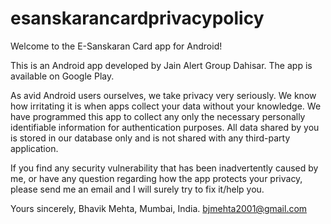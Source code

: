 # esanskarancardprivacypolicy

Welcome to the E-Sanskaran Card app for Android!

This is an Android app developed by Jain Alert Group Dahisar. The app is available on Google Play.

As avid Android users ourselves, we take privacy very seriously. We know how irritating it is when apps collect your data without your knowledge. We have programmed this app to collect any only the necessary personally identifiable information for authentication purposes. All data shared by you is stored in our database only and is not shared with any third-party application.

If you find any security vulnerability that has been inadvertently caused by me, or have any question regarding how the app protects your privacy, please send me an email and I will surely try to fix it/help you.

Yours sincerely,
Bhavik Mehta,
Mumbai, India.
bjmehta2001@gmail.com
